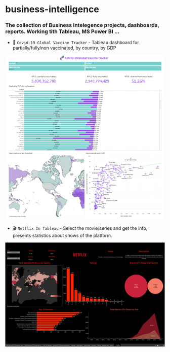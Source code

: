 # business-intelligence

### The collection of Business Intelegence projects, dashboards, reports. Working tith Tableau, MS Power BI ...

- 🧬 ```Covid-19 Global Vaccine Tracker``` - Tableau dashboard for partially/fully/non vaccinated, by country, by GDP

![alt text](CovidTableau/covidtableaupng.png)

- 🎬 ```Netflix In Tableau``` - Select the movie/series and get the info, presents statistics about shows of the platform.

![alt text](Netflix-tableau/tableaunetflixpng.png)
